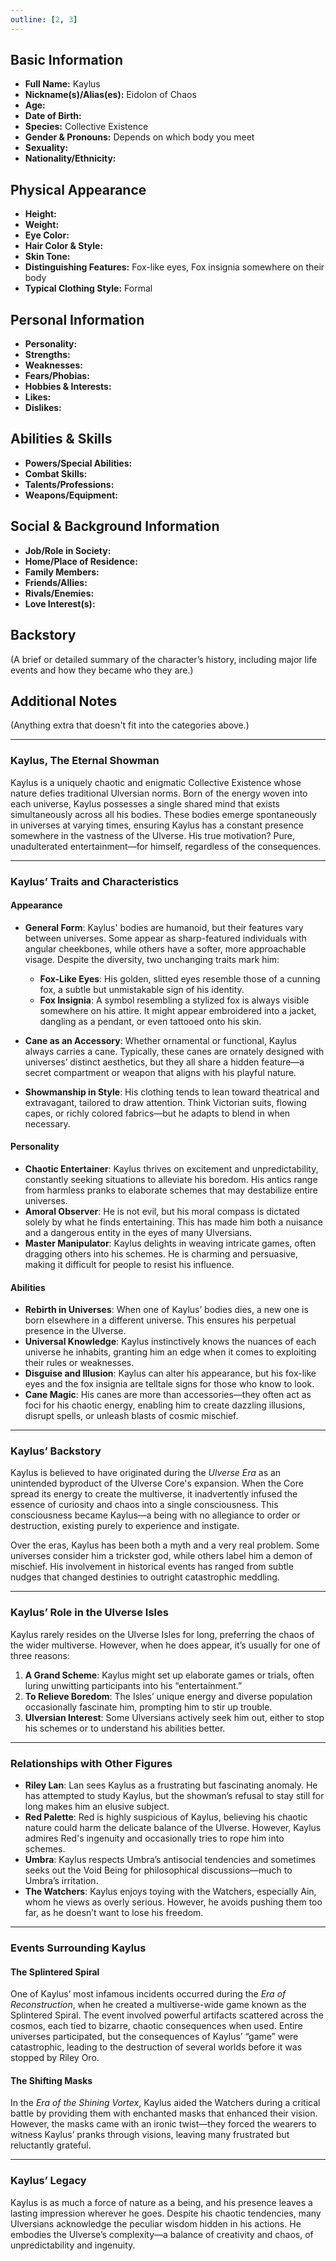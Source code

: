 ```yaml
---
outline: [2, 3]
---
```


## **Basic Information**

- **Full Name:** Kaylus
- **Nickname(s)/Alias(es):** Eidolon of Chaos
- **Age:**
- **Date of Birth:**
- **Species:** Collective Existence
- **Gender & Pronouns:** Depends on which body you meet
- **Sexuality:**
- **Nationality/Ethnicity:**

## **Physical Appearance**

- **Height:**
- **Weight:**
- **Eye Color:**
- **Hair Color & Style:**
- **Skin Tone:**
- **Distinguishing Features:** Fox-like eyes, Fox insignia somewhere on their body
- **Typical Clothing Style:** Formal

## **Personal Information**

- **Personality:**
- **Strengths:**
- **Weaknesses:**
- **Fears/Phobias:**
- **Hobbies & Interests:**
- **Likes:**
- **Dislikes:**

## **Abilities & Skills**

- **Powers/Special Abilities:**
- **Combat Skills:**
- **Talents/Professions:**
- **Weapons/Equipment:**

## **Social & Background Information**

- **Job/Role in Society:**
- **Home/Place of Residence:**
- **Family Members:**
- **Friends/Allies:**
- **Rivals/Enemies:**
- **Love Interest(s):**

## **Backstory**

(A brief or detailed summary of the character’s history, including major life events and how they became who they are.)

## **Additional Notes**

(Anything extra that doesn't fit into the categories above.)

---

### **Kaylus, The Eternal Showman**

Kaylus is a uniquely chaotic and enigmatic Collective Existence whose nature defies traditional Ulversian norms. Born of the energy woven into each universe, Kaylus possesses a single shared mind that exists simultaneously across all his bodies. These bodies emerge spontaneously in universes at varying times, ensuring Kaylus has a constant presence somewhere in the vastness of the Ulverse. His true motivation? Pure, unadulterated entertainment—for himself, regardless of the consequences.

---

### **Kaylus’ Traits and Characteristics**

#### **Appearance**

- **General Form**: Kaylus' bodies are humanoid, but their features vary between universes. Some appear as sharp-featured individuals with angular cheekbones, while others have a softer, more approachable visage. Despite the diversity, two unchanging traits mark him:

  - **Fox-Like Eyes**: His golden, slitted eyes resemble those of a cunning fox, a subtle but unmistakable sign of his identity.
  - **Fox Insignia**: A symbol resembling a stylized fox is always visible somewhere on his attire. It might appear embroidered into a jacket, dangling as a pendant, or even tattooed onto his skin.

- **Cane as an Accessory**: Whether ornamental or functional, Kaylus always carries a cane. Typically, these canes are ornately designed with universes’ distinct aesthetics, but they all share a hidden feature—a secret compartment or weapon that aligns with his playful nature.

- **Showmanship in Style**: His clothing tends to lean toward theatrical and extravagant, tailored to draw attention. Think Victorian suits, flowing capes, or richly colored fabrics—but he adapts to blend in when necessary.

#### **Personality**

- **Chaotic Entertainer**: Kaylus thrives on excitement and unpredictability, constantly seeking situations to alleviate his boredom. His antics range from harmless pranks to elaborate schemes that may destabilize entire universes.
- **Amoral Observer**: He is not evil, but his moral compass is dictated solely by what he finds entertaining. This has made him both a nuisance and a dangerous entity in the eyes of many Ulversians.
- **Master Manipulator**: Kaylus delights in weaving intricate games, often dragging others into his schemes. He is charming and persuasive, making it difficult for people to resist his influence.

#### **Abilities**

- **Rebirth in Universes**: When one of Kaylus’ bodies dies, a new one is born elsewhere in a different universe. This ensures his perpetual presence in the Ulverse.
- **Universal Knowledge**: Kaylus instinctively knows the nuances of each universe he inhabits, granting him an edge when it comes to exploiting their rules or weaknesses.
- **Disguise and Illusion**: Kaylus can alter his appearance, but his fox-like eyes and the fox insignia are telltale signs for those who know to look.
- **Cane Magic**: His canes are more than accessories—they often act as foci for his chaotic energy, enabling him to create dazzling illusions, disrupt spells, or unleash blasts of cosmic mischief.

---

### **Kaylus’ Backstory**

Kaylus is believed to have originated during the _Ulverse Era_ as an unintended byproduct of the Ulverse Core's expansion. When the Core spread its energy to create the multiverse, it inadvertently infused the essence of curiosity and chaos into a single consciousness. This consciousness became Kaylus—a being with no allegiance to order or destruction, existing purely to experience and instigate.

Over the eras, Kaylus has been both a myth and a very real problem. Some universes consider him a trickster god, while others label him a demon of mischief. His involvement in historical events has ranged from subtle nudges that changed destinies to outright catastrophic meddling.

---

### **Kaylus’ Role in the Ulverse Isles**

Kaylus rarely resides on the Ulverse Isles for long, preferring the chaos of the wider multiverse. However, when he does appear, it’s usually for one of three reasons:

1. **A Grand Scheme**: Kaylus might set up elaborate games or trials, often luring unwitting participants into his “entertainment.”
2. **To Relieve Boredom**: The Isles’ unique energy and diverse population occasionally fascinate him, prompting him to stir up trouble.
3. **Ulversian Interest**: Some Ulversians actively seek him out, either to stop his schemes or to understand his abilities better.

---

### **Relationships with Other Figures**

- **Riley Lan**: Lan sees Kaylus as a frustrating but fascinating anomaly. He has attempted to study Kaylus, but the showman’s refusal to stay still for long makes him an elusive subject.
- **Red Palette**: Red is highly suspicious of Kaylus, believing his chaotic nature could harm the delicate balance of the Ulverse. However, Kaylus admires Red's ingenuity and occasionally tries to rope him into schemes.
- **Umbra**: Kaylus respects Umbra’s antisocial tendencies and sometimes seeks out the Void Being for philosophical discussions—much to Umbra’s irritation.
- **The Watchers**: Kaylus enjoys toying with the Watchers, especially Ain, whom he views as overly serious. However, he avoids pushing them too far, as he doesn’t want to lose his freedom.

---

### **Events Surrounding Kaylus**

#### **The Splintered Spiral**

One of Kaylus’ most infamous incidents occurred during the _Era of Reconstruction_, when he created a multiverse-wide game known as the Splintered Spiral. The event involved powerful artifacts scattered across the cosmos, each tied to bizarre, chaotic consequences when used. Entire universes participated, but the consequences of Kaylus’ “game” were catastrophic, leading to the destruction of several worlds before it was stopped by Riley Oro.

#### **The Shifting Masks**

In the _Era of the Shining Vortex_, Kaylus aided the Watchers during a critical battle by providing them with enchanted masks that enhanced their vision. However, the masks came with an ironic twist—they forced the wearers to witness Kaylus’ pranks through visions, leaving many frustrated but reluctantly grateful.

---

### **Kaylus’ Legacy**

Kaylus is as much a force of nature as a being, and his presence leaves a lasting impression wherever he goes. Despite his chaotic tendencies, many Ulversians acknowledge the peculiar wisdom hidden in his actions. He embodies the Ulverse’s complexity—a balance of creativity and chaos, of unpredictability and ingenuity.
